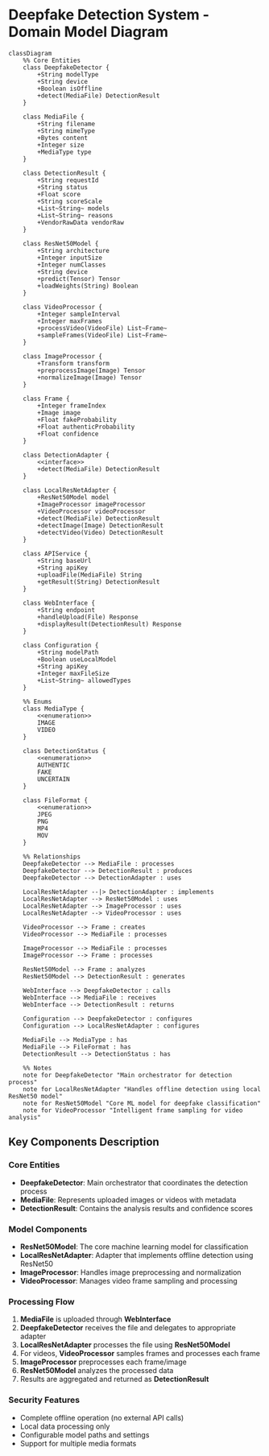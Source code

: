 # Deepfake Detection System - Domain Model Diagram

```mermaid
classDiagram
    %% Core Entities
    class DeepfakeDetector {
        +String modelType
        +String device
        +Boolean isOffline
        +detect(MediaFile) DetectionResult
    }
    
    class MediaFile {
        +String filename
        +String mimeType
        +Bytes content
        +Integer size
        +MediaType type
    }
    
    class DetectionResult {
        +String requestId
        +String status
        +Float score
        +String scoreScale
        +List~String~ models
        +List~String~ reasons
        +VendorRawData vendorRaw
    }
    
    class ResNet50Model {
        +String architecture
        +Integer inputSize
        +Integer numClasses
        +String device
        +predict(Tensor) Tensor
        +loadWeights(String) Boolean
    }
    
    class VideoProcessor {
        +Integer sampleInterval
        +Integer maxFrames
        +processVideo(VideoFile) List~Frame~
        +sampleFrames(VideoFile) List~Frame~
    }
    
    class ImageProcessor {
        +Transform transform
        +preprocessImage(Image) Tensor
        +normalizeImage(Image) Tensor
    }
    
    class Frame {
        +Integer frameIndex
        +Image image
        +Float fakeProbability
        +Float authenticProbability
        +Float confidence
    }
    
    class DetectionAdapter {
        <<interface>>
        +detect(MediaFile) DetectionResult
    }
    
    class LocalResNetAdapter {
        +ResNet50Model model
        +ImageProcessor imageProcessor
        +VideoProcessor videoProcessor
        +detect(MediaFile) DetectionResult
        +detectImage(Image) DetectionResult
        +detectVideo(Video) DetectionResult
    }
    
    class APIService {
        +String baseUrl
        +String apiKey
        +uploadFile(MediaFile) String
        +getResult(String) DetectionResult
    }
    
    class WebInterface {
        +String endpoint
        +handleUpload(File) Response
        +displayResult(DetectionResult) Response
    }
    
    class Configuration {
        +String modelPath
        +Boolean useLocalModel
        +String apiKey
        +Integer maxFileSize
        +List~String~ allowedTypes
    }
    
    %% Enums
    class MediaType {
        <<enumeration>>
        IMAGE
        VIDEO
    }
    
    class DetectionStatus {
        <<enumeration>>
        AUTHENTIC
        FAKE
        UNCERTAIN
    }
    
    class FileFormat {
        <<enumeration>>
        JPEG
        PNG
        MP4
        MOV
    }
    
    %% Relationships
    DeepfakeDetector --> MediaFile : processes
    DeepfakeDetector --> DetectionResult : produces
    DeepfakeDetector --> DetectionAdapter : uses
    
    LocalResNetAdapter --|> DetectionAdapter : implements
    LocalResNetAdapter --> ResNet50Model : uses
    LocalResNetAdapter --> ImageProcessor : uses
    LocalResNetAdapter --> VideoProcessor : uses
    
    VideoProcessor --> Frame : creates
    VideoProcessor --> MediaFile : processes
    
    ImageProcessor --> MediaFile : processes
    ImageProcessor --> Frame : processes
    
    ResNet50Model --> Frame : analyzes
    ResNet50Model --> DetectionResult : generates
    
    WebInterface --> DeepfakeDetector : calls
    WebInterface --> MediaFile : receives
    WebInterface --> DetectionResult : returns
    
    Configuration --> DeepfakeDetector : configures
    Configuration --> LocalResNetAdapter : configures
    
    MediaFile --> MediaType : has
    MediaFile --> FileFormat : has
    DetectionResult --> DetectionStatus : has
    
    %% Notes
    note for DeepfakeDetector "Main orchestrator for detection process"
    note for LocalResNetAdapter "Handles offline detection using local ResNet50 model"
    note for ResNet50Model "Core ML model for deepfake classification"
    note for VideoProcessor "Intelligent frame sampling for video analysis"
```

## Key Components Description

### Core Entities
- **DeepfakeDetector**: Main orchestrator that coordinates the detection process
- **MediaFile**: Represents uploaded images or videos with metadata
- **DetectionResult**: Contains the analysis results and confidence scores

### Model Components
- **ResNet50Model**: The core machine learning model for classification
- **LocalResNetAdapter**: Adapter that implements offline detection using ResNet50
- **ImageProcessor**: Handles image preprocessing and normalization
- **VideoProcessor**: Manages video frame sampling and processing

### Processing Flow
1. **MediaFile** is uploaded through **WebInterface**
2. **DeepfakeDetector** receives the file and delegates to appropriate adapter
3. **LocalResNetAdapter** processes the file using **ResNet50Model**
4. For videos, **VideoProcessor** samples frames and processes each frame
5. **ImageProcessor** preprocesses each frame/image
6. **ResNet50Model** analyzes the processed data
7. Results are aggregated and returned as **DetectionResult**

### Security Features
- Complete offline operation (no external API calls)
- Local data processing only
- Configurable model paths and settings
- Support for multiple media formats
